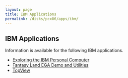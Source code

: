 ```yaml
---
layout: page
title: IBM Applications
permalink: /disks/pcx86/apps/ibm/
---
```


IBM Applications
----------------

Information is available for the following IBM applications.

* [Exploring the IBM Personal Computer](exploring/)
* [Fantasy Land EGA Demo and Utilities](fland/)
* [TopView](topview/)
